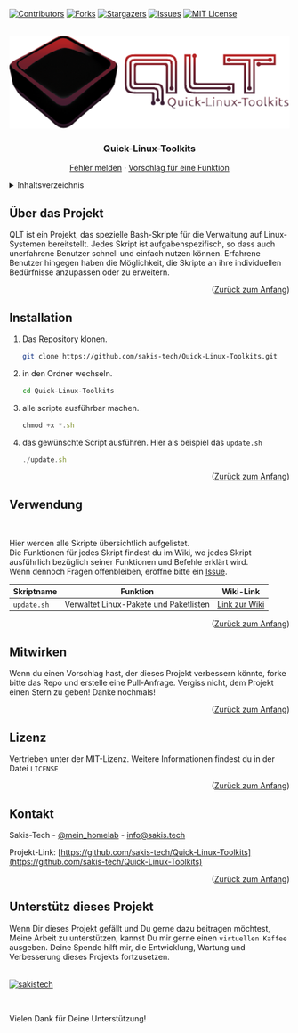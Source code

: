 <!-- Improved compatibility of Zurück zum Anfang link: See: https://github.com/othneildrew/Best-README-Template/pull/73 -->
<a name="readme-top"></a>
<!--
*** Thanks for checking out the Best-README-Template. If you have a suggestion
*** that would make this better, please fork the repo and create a pull request
*** or simply open an issue with the tag "enhancement".
*** Don't forget to give the project a star!
*** Thanks again! Now go create something AMAZING! :D
-->



<!-- PROJECT SHIELDS -->
<!--
*** I'm using markdown "reference style" links for readability.
*** Reference links are enclosed in brackets [ ] instead of parentheses ( ).
*** See the bottom of this document for the declaration of the reference variables
*** for contributors-url, forks-url, etc. This is an optional, concise syntax you may use.
*** https://www.markdownguide.org/basic-syntax/#reference-style-links
-->
[![Contributors][contributors-shield]][contributors-url]
[![Forks][forks-shield]][forks-url]
[![Stargazers][stars-shield]][stars-url]
[![Issues][issues-shield]][issues-url]
[![MIT License][license-shield]][license-url]



<!-- PROJECT LOGO -->
<br />
<div align="center">
  <a href="https://github.com/sakis-tech/Quick-Linux-Toolkits">
    <img src="images/logo.png" alt="Logo" width="504" height="167">
  </a>

<h3 align="center">Quick-Linux-Toolkits</h3>
  <p align="center">
    <a href="https://github.com/sakis-tech/Quick-Linux-Toolkits/issues">Fehler melden</a>
    ·
    <a href="https://github.com/sakis-tech/Quick-Linux-Toolkits/issues">Vorschlag für eine Funktion</a>
  </p>
</div>



<!-- TABLE OF CONTENTS -->
<details>
  <summary>Inhaltsverzeichnis</summary>
  <ol>
    <li><a href="#über-das-projekt">Über das Projekt</a></li>
    <li><a href="#installation">Installation</a></li>
    <li><a href="#verwendung">Verwendung</a></li>
    <li><a href="#mitwirken">Mitwirken</a></li>
    <li><a href="#lizenz">Lizenz</a></li>
    <li><a href="#kontakt">Kontakt</a></li>
    <li><a href="#unterstütz-dieses-projekt">Unterstütz dieses Projekt</a></li>
  </ol>
</details>



<!-- ABOUT THE PROJECT -->
## Über das Projekt

QLT ist ein Projekt, das spezielle Bash-Skripte für die Verwaltung auf Linux-Systemen bereitstellt. 
Jedes Skript ist aufgabenspezifisch, so dass auch unerfahrene Benutzer schnell und einfach nutzen können. 
Erfahrene Benutzer hingegen haben die Möglichkeit, die Skripte an ihre individuellen Bedürfnisse anzupassen oder zu erweitern.

<p align="right">(<a href="#readme-top">Zurück zum Anfang</a>)</p>

<!-- GETTING STARTED -->
## Installation

1. Das Repository klonen.
   ```sh
   git clone https://github.com/sakis-tech/Quick-Linux-Toolkits.git
   ```
2. in den Ordner wechseln.
   ```sh
   cd Quick-Linux-Toolkits
   ```
3. alle scripte ausführbar machen.
   ```js
   chmod +x *.sh
   ```
4. das gewünschte Script ausführen. Hier als beispiel das `update.sh`
   ```js
   ./update.sh
   ```

<p align="right">(<a href="#readme-top">Zurück zum Anfang</a>)</p>

<!-- USAGE EXAMPLES -->
## Verwendung
<br />

Hier werden alle Skripte übersichtlich aufgelistet. <br>
Die Funktionen für jedes Skript findest du im Wiki, wo jedes Skript ausführlich bezüglich seiner Funktionen und Befehle erklärt wird. <br>
Wenn dennoch Fragen offenbleiben, eröffne bitte ein <a href="https://github.com/sakis-tech/Quick-Linux-Toolkits/issues">Issue</a>.

| Skriptname         | Funktion                                      | Wiki-Link                                    |
|--------------------|-----------------------------------------------|----------------------------------------------|
| `update.sh`        | Verwaltet Linux-Pakete und Paketlisten       | [Link zur Wiki](https://github.com/sakis-tech/Quick-Linux-Toolkits/wiki/update.sh)  |



<p align="right">(<a href="#readme-top">Zurück zum Anfang</a>)</p>


<!-- CONTRIBUTING -->
## Mitwirken

Wenn du einen Vorschlag hast, der dieses Projekt verbessern könnte, forke bitte das Repo und erstelle eine Pull-Anfrage.
Vergiss nicht, dem Projekt einen Stern zu geben! Danke nochmals!

<p align="right">(<a href="#readme-top">Zurück zum Anfang</a>)</p>

<!-- LICENSE -->
## Lizenz

Vertrieben unter der MIT-Lizenz. Weitere Informationen findest du in der Datei `LICENSE`

<p align="right">(<a href="#readme-top">Zurück zum Anfang</a>)</p>

<!-- CONTACT -->
## Kontakt

Sakis-Tech - [@mein_homelab](https://twitter.com/mein_homelab) - info@sakis.tech

Projekt-Link: [https://github.com/sakis-tech/Quick-Linux-Toolkits](https://github.com/sakis-tech/Quick-Linux-Toolkits)

<p align="right">(<a href="#readme-top">Zurück zum Anfang</a>)</p>


<!-- Support -->
## Unterstütz dieses Projekt

Wenn Dir dieses Projekt gefällt und Du gerne dazu beitragen möchtest, Meine Arbeit zu unterstützen, kannst Du mir gerne einen `virtuellen Kaffee` ausgeben. Deine Spende hilft mir, die Entwicklung, Wartung und Verbesserung dieses Projekts fortzusetzen.
<br />
<br />

<p><a href="https://ko-fi.com/sakistech"> <img align="center" src="https://cdn.ko-fi.com/cdn/kofi3.png?v=3" height="50" width="210" alt="sakistech" /></a></p>
<br />

Vielen Dank für Deine Unterstützung!


<!-- MARKDOWN LINKS & IMAGES -->
<!-- https://www.markdownguide.org/basic-syntax/#reference-style-links -->
[contributors-shield]: https://img.shields.io/github/contributors/sakis-tech/Quick-Linux-Toolkits.svg?style=for-the-badge
[contributors-url]: https://github.com/sakis-tech/Quick-Linux-Toolkits/graphs/contributors
[forks-shield]: https://img.shields.io/github/forks/sakis-tech/Quick-Linux-Toolkits.svg?style=for-the-badge
[forks-url]: https://github.com/sakis-tech/Quick-Linux-Toolkits/network/members
[stars-shield]: https://img.shields.io/github/stars/sakis-tech/Quick-Linux-Toolkits.svg?style=for-the-badge
[stars-url]: https://github.com/sakis-tech/Quick-Linux-Toolkits/stargazers
[issues-shield]: https://img.shields.io/github/issues/sakis-tech/Quick-Linux-Toolkits.svg?style=for-the-badge
[issues-url]: https://github.com/sakis-tech/Quick-Linux-Toolkits/issues
[license-shield]: https://img.shields.io/github/license/sakis-tech/Quick-Linux-Toolkits.svg?style=for-the-badge
[license-url]: https://github.com/sakis-tech/Quick-Linux-Toolkits/blob/master/LICENSE.txt
[linkedin-shield]: https://img.shields.io/badge/-LinkedIn-black.svg?style=for-the-badge&logo=linkedin&colorB=555
[linkedin-url]: https://linkedin.com/in/othneildrew
[product-screenshot]: images/screenshot.png
[Next.js]: https://img.shields.io/badge/next.js-000000?style=for-the-badge&logo=nextdotjs&logoColor=white
[Next-url]: https://nextjs.org/
[React.js]: https://img.shields.io/badge/React-20232A?style=for-the-badge&logo=react&logoColor=61DAFB
[React-url]: https://reactjs.org/
[Vue.js]: https://img.shields.io/badge/Vue.js-35495E?style=for-the-badge&logo=vuedotjs&logoColor=4FC08D
[Vue-url]: https://vuejs.org/
[Angular.io]: https://img.shields.io/badge/Angular-DD0031?style=for-the-badge&logo=angular&logoColor=white
[Angular-url]: https://angular.io/
[Svelte.dev]: https://img.shields.io/badge/Svelte-4A4A55?style=for-the-badge&logo=svelte&logoColor=FF3E00
[Svelte-url]: https://svelte.dev/
[Laravel.com]: https://img.shields.io/badge/Laravel-FF2D20?style=for-the-badge&logo=laravel&logoColor=white
[Laravel-url]: https://laravel.com
[Bootstrap.com]: https://img.shields.io/badge/Bootstrap-563D7C?style=for-the-badge&logo=bootstrap&logoColor=white
[Bootstrap-url]: https://getbootstrap.com
[JQuery.com]: https://img.shields.io/badge/jQuery-0769AD?style=for-the-badge&logo=jquery&logoColor=white
[JQuery-url]: https://jquery.com 






